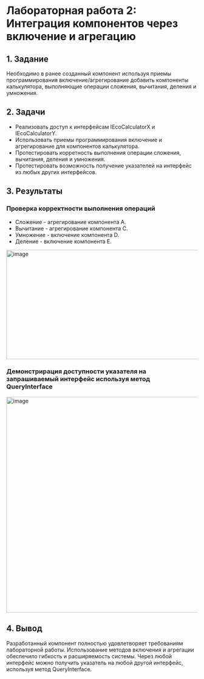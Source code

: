 # Лабораторная работа 2: Интеграция компонентов через включение и агрегацию
## 1. Задание
Необходимо в ранее созданный компонент используя приемы программирования включение/агрегирование добавить компоненты калькулятора, выполняющие операции сложения, вычитания, деления и умножения.

## 2. Задачи
* Реализовать доступ к интерфейсам IEcoCalculatorX и IEcoCalculatorY.
* Использовать приемы программирования включение и агрегирование для компонентов калькулятора.
* Протестировать корретность выполнения операции сложения, вычитания, деления и умножения.
* Протестировать возможность получение указателей на интерфейс из любых других интерфейсов.

## 3. Результаты
### Проверка корректности выполнения операций
* Сложение - агрегирование компонента A.
* Вычитание - агрегирование компонента С.
* Умножение - включение компонента D.
* Деление - включение компонента E.
<img width="1218" height="287" alt="image" src="https://github.com/user-attachments/assets/d7f84a49-417f-4a30-ab28-490892c2d878" />

### Демонстрирация доступности указателя на запрашиваемый интерфейс используя метод QueryInterface
<img width="1206" height="567" alt="image" src="https://github.com/user-attachments/assets/da459593-b83e-42c6-9587-49003369a159" />

## 4. Вывод
Разработанный компонент полностью удовлетворяет требованиям лабораторной работы. Использование методов включения и агрегации обеспечило гибкость и расширяемость системы. Через любой интерфейс можно получить указатель на любой другой интерфейс, используя метод QueryInterface.
